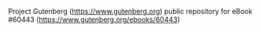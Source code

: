 Project Gutenberg (https://www.gutenberg.org) public repository for eBook #60443 (https://www.gutenberg.org/ebooks/60443)
